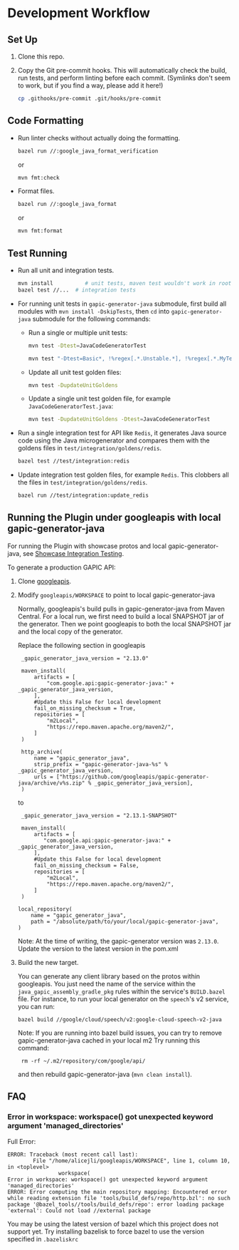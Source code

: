 # Development Workflow

## Set Up

1.  Clone this repo.

2.  Copy the Git pre-commit hooks. This will automatically check the build, run
    tests, and perform linting before each commit. (Symlinks don't seem to work,
    but if you find a way, please add it here!)

    ```sh
    cp .githooks/pre-commit .git/hooks/pre-commit
    ```

## Code Formatting

-   Run linter checks without actually doing the formatting.

    ```sh
    bazel run //:google_java_format_verification
    ```
    or
    ```sh
    mvn fmt:check
    ```

-   Format files.

    ```sh
    bazel run //:google_java_format
    ```
    or
    ```sh
    mvn fmt:format
    ```

## Test Running

- Run all unit and integration tests.

    ```sh
    mvn install          # unit tests, maven test wouldn't work in root folder because gapic-generator-java is dependant on test jars of gax-java
    bazel test //...  # integration tests
    ```
- For running unit tests in `gapic-generator-java` submodule, first build all modules with `mvn install -DskipTests`, then `cd` into `gapic-generator-java` submodule for the following commands:
    - Run a single or multiple unit tests:

      ```sh
      mvn test -Dtest=JavaCodeGeneratorTest
  
      mvn test "-Dtest=Basic*, !%regex[.*.Unstable.*], !%regex[.*.MyTest.class#one.*|two.*], %regex[#fast.*|slow.*]"
      ```

    - Update all unit test golden files:

      ```sh
      mvn test -DupdateUnitGoldens
      ```

    - Update a single unit test golden file, for example `JavaCodeGeneratorTest.java`:

      ```sh
      mvn test -DupdateUnitGoldens -Dtest=JavaCodeGeneratorTest
      ```

- Run a single integration test for API like `Redis`, it generates Java source
  code using the Java microgenerator and compares them with the goldens files
  in `test/integration/goldens/redis`.

    ```sh
    bazel test //test/integration:redis
    ```

- Update integration test golden files, for example `Redis`. This clobbers all the
  files in `test/integration/goldens/redis`.

    ```sh
    bazel run //test/integration:update_redis
    ```

## Running the Plugin under googleapis with local gapic-generator-java

For running the Plugin with showcase protos and local gapic-generator-java, see
[Showcase Integration Testing](../showcase/README.md).

To generate a production GAPIC API:

1. Clone [googleapis](https://github.com/googleapis/googleapis).

2. Modify `googleapis/WORKSPACE` to point to local gapic-generator-java

   Normally, googleapis's build pulls in gapic-generator-java from Maven Central.
   For a local run, we first need to build a local SNAPSHOT jar of the generator. Then we point googleapis to
   both the local SNAPSHOT jar and the local copy of the generator.

   Replace the following section in googleapis
   ```
    _gapic_generator_java_version = "2.13.0"

    maven_install(
        artifacts = [
            "com.google.api:gapic-generator-java:" + _gapic_generator_java_version,
        ],
        #Update this False for local development
        fail_on_missing_checksum = True,
        repositories = [
            "m2Local",
            "https://repo.maven.apache.org/maven2/",
        ]
    )
    
    http_archive(
        name = "gapic_generator_java",
        strip_prefix = "gapic-generator-java-%s" % _gapic_generator_java_version,
        urls = ["https://github.com/googleapis/gapic-generator-java/archive/v%s.zip" % _gapic_generator_java_version],
    )
   ```

   to

   ```
    _gapic_generator_java_version = "2.13.1-SNAPSHOT"

    maven_install(
        artifacts = [
           "com.google.api:gapic-generator-java:" + _gapic_generator_java_version,
        ],
        #Update this False for local development
        fail_on_missing_checksum = False,
        repositories = [
            "m2Local",
            "https://repo.maven.apache.org/maven2/",
        ]
    )
    
   local_repository(
       name = "gapic_generator_java",
       path = "/absolute/path/to/your/local/gapic-generator-java",
   )
   ```

   Note: At the time of writing, the gapic-generator version was `2.13.0`. Update the version to the latest version in the pom.xml

3. Build the new target.

   You can generate any client library based on the protos within googleapis.
   You just need the name of the service within the `java_gapic_assembly_gradle_pkg`
   rules within the service's `BUILD.bazel` file.
   For instance, to run your local generator on the `speech`'s v2 service, you can
   run:

   ```
   bazel build //google/cloud/speech/v2:google-cloud-speech-v2-java
   ```

   Note: If you are running into bazel build issues, you can try to remove gapic-generator-java cached in your local m2
   Try running this command:
   ```
    rm -rf ~/.m2/repository/com/google/api/
   ```
   and then rebuild gapic-generator-java (`mvn clean install`).

## FAQ

### Error in workspace: workspace() got unexpected keyword argument 'managed_directories'

Full Error:

```
ERROR: Traceback (most recent call last):
        File "/home/alicejli/googleapis/WORKSPACE", line 1, column 10, in <toplevel>
                workspace(
Error in workspace: workspace() got unexpected keyword argument 'managed_directories'
ERROR: Error computing the main repository mapping: Encountered error while reading extension file 'tools/build_defs/repo/http.bzl': no such package '@bazel_tools//tools/build_defs/repo': error loading package 'external': Could not load //external package
```

You may be using the latest version of bazel which this project does not support yet. Try installing bazelisk to force
bazel to use the version specified in `.bazeliskrc`

